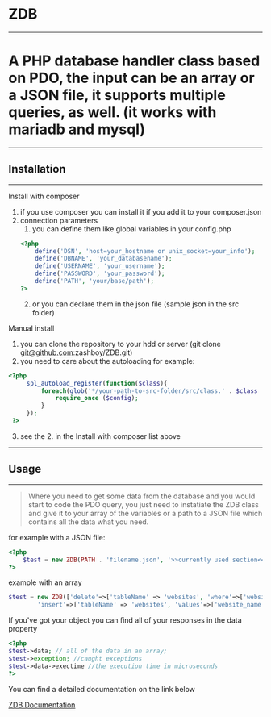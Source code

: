 # ZDB
---
	
# A PHP database handler class based on PDO, the input can be an array or a JSON file, it supports multiple queries, as well. (it works with mariadb and mysql)
---
## Installation
---
Install with composer
1. if you use composer you can install it if you add it to your composer.json 
2. connection parameters
	1. you can define them like global variables in your config.php
	```PHP
	<?php
		define('DSN', 'host=your_hostname or unix_socket=your_info');
		define('DBNAME', 'your_databasename');
		define('USERNAME', 'your_username');
		define('PASSWORD', 'your_password');
		define('PATH', 'your/base/path');
	?>
	``` 
	2. or you can declare them in the json file (sample json in the src folder)
   
Manual install
1. you can clone the repository to your hdd or server (git clone git@github.com:zashboy/ZDB.git)
2.  you need to care about the autoloading for example:
   ```PHP
   <?php
		spl_autoload_register(function($class){
            foreach(glob('*/your-path-to-src-folder/src/class.' . $class . '.php') as $config){
                require_once ($config);
            }
		});
	?>
   ```
3.	see the 2. in the Install with composer list above
---
## Usage 
---
>Where you need to get some data from the database and you would start to code the PDO query, you just need to instatiate the ZDB class and give it to your array of the variables or a path to a JSON file which contains all the data what you need.

for example with a JSON file:
```PHP
<?php
	$test = new ZDB(PATH . 'filename.json', '>>currently used section<<', ['getPages' => ['select-1' => ['where' => ['name' => 'disclaimer']]]]);
?>
```
example with an array
```PHP
$test = new ZDB(['delete'=>['tableName' => 'websites', 'where'=>['website_id'=>1]],
        'insert'=>['tableName' => 'websites', 'values'=>['website_name'=>'jsdkjsakfsa','server_name'=>'dasdadasfas','creation_date'=>'1980-11-23']]]);
```	
If you've got your object you can find all of your responses in the data property
```PHP
<?php
$test->data; // all of the data in an array;
$test->exception; //caught exceptions
$test->data->exectime //the execution time in microseconds
?>
```
You can find a detailed documentation on the link below

[ZDB Documentation](https://www.zashboy.com/zdb "ZDB Documentation")

	